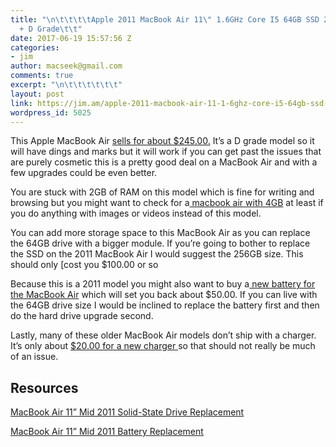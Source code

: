 ```yaml
---
title: "\n\t\t\t\tApple 2011 MacBook Air 11\" 1.6GHz Core I5 64GB SSD 2GB MC968LL/A
  + D Grade\t\t"
date: 2017-06-19 15:57:56 Z
categories:
- jim
author: macseek@gmail.com
comments: true
excerpt: "\n\t\t\t\t\t\t"
layout: post
link: https://jim.am/apple-2011-macbook-air-11-1-6ghz-core-i5-64gb-ssd-2gb-mc968ll-a-d-grade/
wordpress_id: 5025
---
```


This Apple MacBook Air [sells for about $245.00.](https://rover.ebay.com/rover/1/711-53200-19255-0/1?ff3=4&toolid=11800&pub=5575019070&campid=5337133045&mpre=http%3A%2F%2Fwww.ebay.com%2Fitm%2FApple-2011-MacBook-Air-11-1-6GHz-Core-I5-64GB-SSD-2GB-MC968LL-A-D-Grade%2F122316066059%3F_trksid%3Dp2045573.c100506.m3226%26_trkparms%3Daid%253D555014%2526algo%253DPL.DEFAULT%2526ao%253D1%2526asc%253D44883%2526meid%253D9a1d340a1e464f118c4b2821f037be10%2526pid%253D100506%2526rk%253D1%2526rkt%253D1%2526) It’s a D grade model so it will have dings and marks but it will work if you can get past the issues that are purely cosmetic this is a pretty good deal on a MacBook Air and with a few upgrades  could be even better.




You are stuck with 2GB of RAM on this model which is fine for writing and browsing but you might want to check for a[ macbook air with 4GB](https://rover.ebay.com/rover/1/711-53200-19255-0/1?ff3=4&toolid=11800&pub=5575019070&campid=5337133045&mpre=http%3A%2F%2Fwww.ebay.com%2Fsch%2Fi.html%3F_from%3DR40%26_trksid%3Dp2047675.m570.l1313.TR11.TRC1.A0.H0.Xmacbook%2Bair%2B4gb.TRS0%26_nkw%3Dmacbook%2Bair%2B4gb%26_sacat%3D0) at least if you do anything with images or videos instead of this model.




You can add more storage space to this MacBook Air as you can replace the 64GB drive with a bigger module. If you’re going to bother to replace the SSD on the 2011 MacBook Air I would suggest the 256GB size. This should only [cost you $100.00 or so




Because this is a 2011 model you might also want to buy a[ new battery for the MacBook Air](https://rover.ebay.com/rover/1/711-53200-19255-0/1?ff3=4&toolid=11800&pub=5575019070&campid=5337133045&mpre=http%3A%2F%2Fwww.ebay.com%2Fsch%2Fi.html%3F_odkw%3D2011%2Bmacbook%2Bair%2Bssd%26_osacat%3D0%26_from%3DR40%26_trksid%3Dp2045573.m570.l1313.TR3.TRC1.A0.H0.X2011%2Bmacbook%2Bair%2B11%2Bbattery.TRS0%26_nkw%3D2011%2Bmacbook%2Bair%2B11%2Bbattery%26_sacat%3D0) which will set you back  about $50.00.  If you can live with the 64GB drive size I would be inclined to replace the battery first and then do the hard drive upgrade second.




Lastly, many of these older MacBook Air models don’t ship with a charger. It’s only about [$20.00 for a new charger ](https://rover.ebay.com/rover/1/711-53200-19255-0/1?ff3=4&toolid=11800&pub=5575019070&campid=5337133045&mpre=http%3A%2F%2Fwww.ebay.com%2Fsch%2Fi.html%3F_odkw%3D2011%2Bmacbook%2Bair%2B11%2Bbattery%26_osacat%3D0%26_from%3DR40%26_trksid%3Dp2045573.m570.l1313.TR0.TRC0.H0.X2011%2Bmacbook%2Bair%2B11%2Bcharger.TRS1%26_nkw%3D2011%2Bmacbook%2Bair%2B11%2Bcharger%26_sacat%3D0)so that should not really be much of an issue.




## Resources




[MacBook Air 11” Mid 2011 Solid-State Drive Replacement](https://www.ifixit.com/Guide/MacBook+Air+11-Inch+Mid+2011+Solid-State+Drive+Replacement/6317)




[MacBook Air 11” Mid 2011 Battery Replacement](https://www.ifixit.com/Guide/MacBook+Air+11-Inch+Mid+2011+Battery+Replacement/6306)


		
